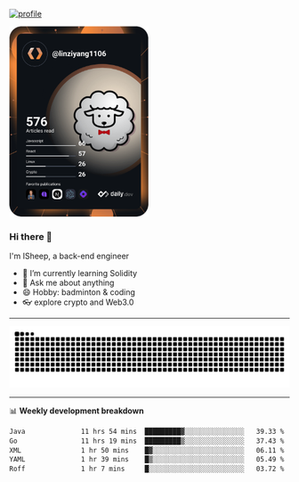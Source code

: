 [![profile](https://user-images.githubusercontent.com/54968314/208005045-e4b42f3b-833d-4242-bfcc-e764865553a2.svg)](https://www.calligrapher.ai/)

<a href="https://app.daily.dev/linziyang1106"><img src="/devcard.png" width="250" alt="ISheep's Dev Card"/></a>

### Hi there 🐏

I'm ISheep, a back-end engineer

- 🔭 I’m currently learning Solidity
- 💬 Ask me about anything
- 😄 Hobby: badminton & coding
- 👓 explore crypto and Web3.0

-------

![](https://raw.githubusercontent.com/ISheepp/ISheepp/output/github-contribution-grid-snake.svg)

-------

📊 **Weekly development breakdown**
<!--START_SECTION:waka-->

```txt
Java              11 hrs 54 mins  █████████▓░░░░░░░░░░░░░░░   39.33 %
Go                11 hrs 19 mins  █████████▒░░░░░░░░░░░░░░░   37.43 %
XML               1 hr 50 mins    █▓░░░░░░░░░░░░░░░░░░░░░░░   06.11 %
YAML              1 hr 39 mins    █▒░░░░░░░░░░░░░░░░░░░░░░░   05.49 %
Roff              1 hr 7 mins     █░░░░░░░░░░░░░░░░░░░░░░░░   03.72 %
```

<!--END_SECTION:waka-->
